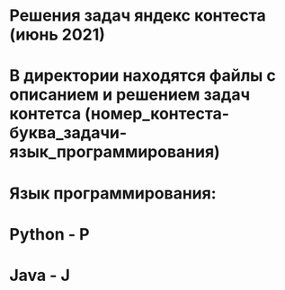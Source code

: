 # Решения задач яндекс контеста (июнь 2021)
#
# В директории находятся файлы с описанием и решением задач контетса (номер_контеста-буква_задачи-язык_программирования)
# Язык программирования:
# Python - P
# Java - J
